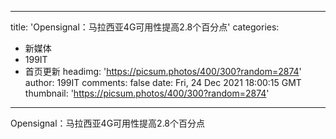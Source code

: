 
---
title: 'Opensignal：马拉西亚4G可用性提高2.8个百分点'
categories: 
 - 新媒体
 - 199IT
 - 首页更新
headimg: 'https://picsum.photos/400/300?random=2874'
author: 199IT
comments: false
date: Fri, 24 Dec 2021 18:00:15 GMT
thumbnail: 'https://picsum.photos/400/300?random=2874'
---

<div>   
Opensignal：马拉西亚4G可用性提高2.8个百分点  
</div>
            